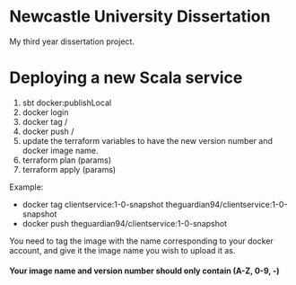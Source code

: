 # Newcastle University Dissertation
My third year dissertation project.

# Deploying a new Scala service
1. sbt docker:publishLocal
2. docker login
3. docker tag <image-tag> <docker-username>/<image-name>
4. docker push <docker-username>/<image-name>
5. update the terraform variables to have the new version number and docker image name. 
6. terraform plan (params)
7. terraform apply (params)

Example:
- docker tag clientservice:1-0-snapshot theguardian94/clientservice:1-0-snapshot
- docker push theguardian94/clientservice:1-0-snapshot

You need to tag the image with the name corresponding to your docker account, and give it the image name you wish to upload it as. 

#### Your image name and version number should only contain (A-Z, 0-9, -)


